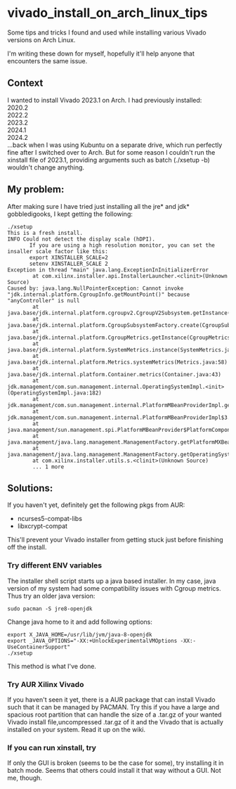 

# vivado_install_on_arch_linux_tips
Some tips and tricks I found and used while installing various Vivado versions on Arch Linux.

I'm writing these down for myself, hopefully it'll help anyone that encounters the same issue.

## Context

I wanted to install Vivado 2023.1 on Arch. I had previously installed:\
2020.2\
2022.2\
2023.2\
2024.1\
2024.2\
...back when I was using Kubuntu on a separate drive, which run perfectly fine after I switched over to Arch.
But for some reason I couldn't run the xinstall file of 2023.1, providing arguments such as batch  (./xsetup -b) wouldn't change anything.



## My problem:

After making sure I have tried just installing all the jre* and jdk* gobbledigooks, I kept getting the following:

```
./xsetup 
This is a fresh install.
INFO Could not detect the display scale (hDPI).
       If you are using a high resolution monitor, you can set the insaller scale factor like this: 
       export XINSTALLER_SCALE=2
       setenv XINSTALLER_SCALE 2
Exception in thread "main" java.lang.ExceptionInInitializerError
        at com.xilinx.installer.api.InstallerLauncher.<clinit>(Unknown Source)
Caused by: java.lang.NullPointerException: Cannot invoke "jdk.internal.platform.CgroupInfo.getMountPoint()" because "anyController" is null
        at java.base/jdk.internal.platform.cgroupv2.CgroupV2Subsystem.getInstance(CgroupV2Subsystem.java:80)
        at java.base/jdk.internal.platform.CgroupSubsystemFactory.create(CgroupSubsystemFactory.java:114)
        at java.base/jdk.internal.platform.CgroupMetrics.getInstance(CgroupMetrics.java:177)
        at java.base/jdk.internal.platform.SystemMetrics.instance(SystemMetrics.java:29)
        at java.base/jdk.internal.platform.Metrics.systemMetrics(Metrics.java:58)
        at java.base/jdk.internal.platform.Container.metrics(Container.java:43)
        at jdk.management/com.sun.management.internal.OperatingSystemImpl.<init>(OperatingSystemImpl.java:182)
        at jdk.management/com.sun.management.internal.PlatformMBeanProviderImpl.getOperatingSystemMXBean(PlatformMBeanProviderImpl.java:280)
        at jdk.management/com.sun.management.internal.PlatformMBeanProviderImpl$3.nameToMBeanMap(PlatformMBeanProviderImpl.java:199)
        at java.management/sun.management.spi.PlatformMBeanProvider$PlatformComponent.getMBeans(PlatformMBeanProvider.java:195)
        at java.management/java.lang.management.ManagementFactory.getPlatformMXBean(ManagementFactory.java:687)
        at java.management/java.lang.management.ManagementFactory.getOperatingSystemMXBean(ManagementFactory.java:389)
        at com.xilinx.installer.utils.s.<clinit>(Unknown Source)
        ... 1 more

```


## Solutions:

If you haven't yet, definitely get the following pkgs from AUR:
- ncurses5-compat-libs
- libxcrypt-compat

This'll prevent your Vivado installer from getting stuck just before finishing off the install.


### Try different ENV variables

The installer shell script starts up a java based installer. In my case, java version of my system had some compatibility issues with Cgroup metrics. Thus try an older java version:
```
sudo pacman -S jre8-openjdk

```
Change java home to it and add following options:
```
export X_JAVA_HOME=/usr/lib/jvm/java-8-openjdk
export _JAVA_OPTIONS="-XX:+UnlockExperimentalVMOptions -XX:-UseContainerSupport"
./xsetup
```
This method is what I've done. 

### Try AUR Xilinx Vivado 
If you haven't seen it yet, there is a AUR package that can install Vivado such that it can be managed by PACMAN. Try this if you have a large and spacious root partition that can handle the size of a .tar.gz of your wanted Vivado install file,uncompressed .tar.gz of it and the Vivado that is actually installed on your system. Read it up on the wiki.


### If you can run xinstall, try
If only the GUI is broken (seems to be the case for some), try installing it in batch mode. Seems that others could install it that way without a GUI. Not me, though.
